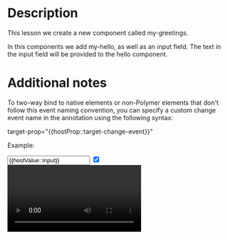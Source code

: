 # Description

This lesson we create a new component called my-greetings.

In this components we add my-hello, as well as an input field. The text in the input field will be provided to
the hello component.

# Additional notes

To two-way bind to native elements or non-Polymer elements that don't follow this event naming convention, 
you can specify a custom change event name in the annotation using the following syntax:

target-prop="{{hostProp::target-change-event}}"

Example:

<!-- Listens for `input` event and sets hostValue to <input>.value -->
<input value="{{hostValue::input}}">

<!-- Listens for `change` event and sets hostChecked to <input>.checked -->
<input type="checkbox" checked="{{hostChecked::change}}">

<!-- Listens for `timeupdate ` event and sets hostTime to <video>.currentTime -->
<video url="..." current-time="{{hostTime::timeupdate}}">
